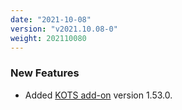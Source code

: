 ```yaml
---
date: "2021-10-08"
version: "v2021.10.08-0"
weight: 202110080
---
```


### <span class="label label-green">New Features</span>
- Added [KOTS add-on](/docs/add-ons/kotsadm) version 1.53.0.
